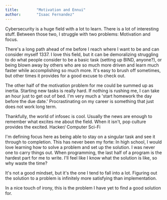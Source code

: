 ```yaml
---
title:        "Motivation and Ennui"
author:       "Isaac Fernandez"
---
```


Cybersecurity is a huge field with a lot to learn. There is a lot of interesting stuff. Between those two, I struggle with two problems: Motivation and focus.

There's a long path ahead of me before I reach where I want to be and can consider myself 1337. I love this field, but it can be demoralizing struggling to do what people consider to be a basic task (setting up BIND, anyone?), or being blown away by others who are so much more driven and learn much faster while accomplishing so much more. It's easy to brush off sometimes, but other times it provides for a good excuse to check out.

The other half of the motivation problem for me could be summed up as inertia. Starting new tasks is really hard. If nothing is rushing me, I can take an hour just to get out of bed. I'm very much a 'start homework the day before the due date.' Procrastinating on my career is something that just does not work long term. 

Thankfully, the world of infosec is cool. Usually the news are enough to remember what excites me about the field. When it isn't, pop culture provides the excited. Hacker/ Computer Sci-Fi 

I'm defining focus here as being able to stay on a singular task and see it through to completion. This has never been my forte: In high school, I would love learning how to solve a problem and set up the solution. I was never one to carry things out. When programming, the last half of a program is the hardest part for me to write. I'll feel like I know what the solution is like, so why waste the time?

It's not a good mindset, but it's the one I tend to fall into a lot. Figuring out the solution to a problem is infinitely more satisfying than implementation.

In a nice touch of irony, this is the problem I have yet to find a good solution for.